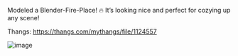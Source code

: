Modeled a Blender-Fire-Place! 🔥 It’s looking nice and perfect for cozying up any scene!

Thangs: https://thangs.com/mythangs/file/1124557

![image](https://github.com/user-attachments/assets/b0372c54-77ba-44cb-b3be-b6e224833bb7)
